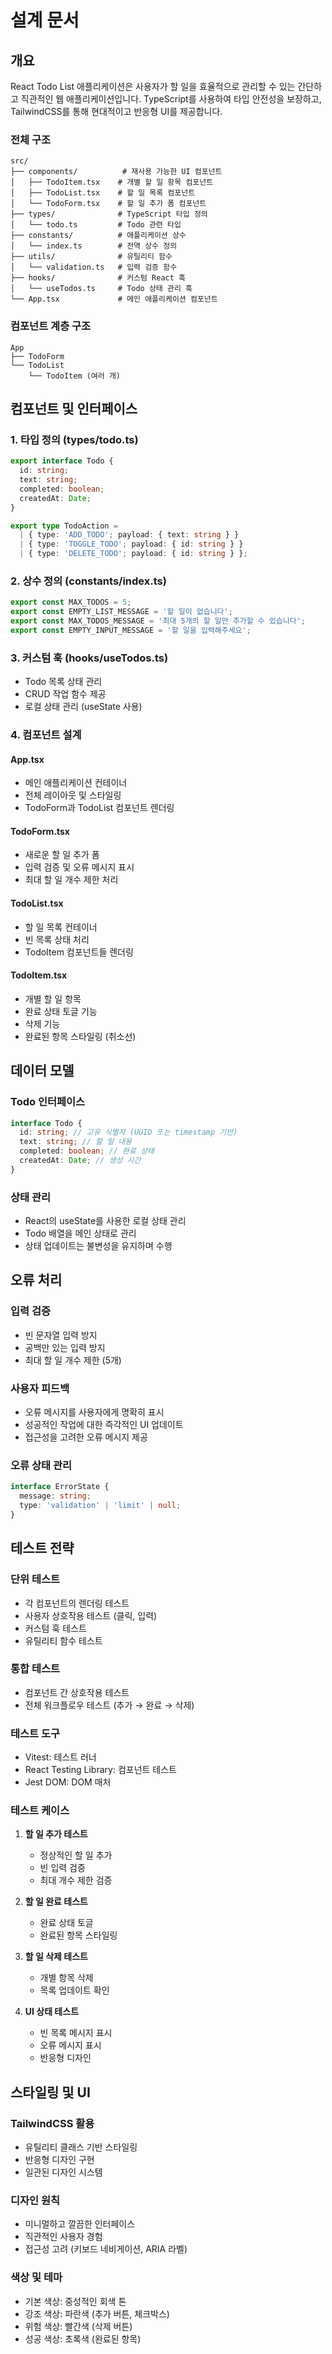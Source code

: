 # 설계 문서

## 개요

React Todo List 애플리케이션은 사용자가 할 일을 효율적으로 관리할 수 있는 간단하고 직관적인 웹 애플리케이션입니다. TypeScript를 사용하여 타입 안전성을 보장하고, TailwindCSS를 통해 현대적이고 반응형 UI를 제공합니다.

### 전체 구조

```
src/
├── components/          # 재사용 가능한 UI 컴포넌트
│   ├── TodoItem.tsx    # 개별 할 일 항목 컴포넌트
│   ├── TodoList.tsx    # 할 일 목록 컴포넌트
│   └── TodoForm.tsx    # 할 일 추가 폼 컴포넌트
├── types/              # TypeScript 타입 정의
│   └── todo.ts         # Todo 관련 타입
├── constants/          # 애플리케이션 상수
│   └── index.ts        # 전역 상수 정의
├── utils/              # 유틸리티 함수
│   └── validation.ts   # 입력 검증 함수
├── hooks/              # 커스텀 React 훅
│   └── useTodos.ts     # Todo 상태 관리 훅
└── App.tsx             # 메인 애플리케이션 컴포넌트
```

### 컴포넌트 계층 구조

```
App
├── TodoForm
└── TodoList
    └── TodoItem (여러 개)
```

## 컴포넌트 및 인터페이스

### 1. 타입 정의 (types/todo.ts)

```typescript
export interface Todo {
  id: string;
  text: string;
  completed: boolean;
  createdAt: Date;
}

export type TodoAction =
  | { type: 'ADD_TODO'; payload: { text: string } }
  | { type: 'TOGGLE_TODO'; payload: { id: string } }
  | { type: 'DELETE_TODO'; payload: { id: string } };
```

### 2. 상수 정의 (constants/index.ts)

```typescript
export const MAX_TODOS = 5;
export const EMPTY_LIST_MESSAGE = '할 일이 없습니다';
export const MAX_TODOS_MESSAGE = '최대 5개의 할 일만 추가할 수 있습니다';
export const EMPTY_INPUT_MESSAGE = '할 일을 입력해주세요';
```

### 3. 커스텀 훅 (hooks/useTodos.ts)

- Todo 목록 상태 관리
- CRUD 작업 함수 제공
- 로컬 상태 관리 (useState 사용)

### 4. 컴포넌트 설계

#### App.tsx

- 메인 애플리케이션 컨테이너
- 전체 레이아웃 및 스타일링
- TodoForm과 TodoList 컴포넌트 렌더링

#### TodoForm.tsx

- 새로운 할 일 추가 폼
- 입력 검증 및 오류 메시지 표시
- 최대 할 일 개수 제한 처리

#### TodoList.tsx

- 할 일 목록 컨테이너
- 빈 목록 상태 처리
- TodoItem 컴포넌트들 렌더링

#### TodoItem.tsx

- 개별 할 일 항목
- 완료 상태 토글 기능
- 삭제 기능
- 완료된 항목 스타일링 (취소선)

## 데이터 모델

### Todo 인터페이스

```typescript
interface Todo {
  id: string; // 고유 식별자 (UUID 또는 timestamp 기반)
  text: string; // 할 일 내용
  completed: boolean; // 완료 상태
  createdAt: Date; // 생성 시간
}
```

### 상태 관리

- React의 useState를 사용한 로컬 상태 관리
- Todo 배열을 메인 상태로 관리
- 상태 업데이트는 불변성을 유지하며 수행

## 오류 처리

### 입력 검증

- 빈 문자열 입력 방지
- 공백만 있는 입력 방지
- 최대 할 일 개수 제한 (5개)

### 사용자 피드백

- 오류 메시지를 사용자에게 명확히 표시
- 성공적인 작업에 대한 즉각적인 UI 업데이트
- 접근성을 고려한 오류 메시지 제공

### 오류 상태 관리

```typescript
interface ErrorState {
  message: string;
  type: 'validation' | 'limit' | null;
}
```

## 테스트 전략

### 단위 테스트

- 각 컴포넌트의 렌더링 테스트
- 사용자 상호작용 테스트 (클릭, 입력)
- 커스텀 훅 테스트
- 유틸리티 함수 테스트

### 통합 테스트

- 컴포넌트 간 상호작용 테스트
- 전체 워크플로우 테스트 (추가 → 완료 → 삭제)

### 테스트 도구

- Vitest: 테스트 러너
- React Testing Library: 컴포넌트 테스트
- Jest DOM: DOM 매처

### 테스트 케이스

1. **할 일 추가 테스트**

   - 정상적인 할 일 추가
   - 빈 입력 검증
   - 최대 개수 제한 검증

2. **할 일 완료 테스트**

   - 완료 상태 토글
   - 완료된 항목 스타일링

3. **할 일 삭제 테스트**

   - 개별 항목 삭제
   - 목록 업데이트 확인

4. **UI 상태 테스트**
   - 빈 목록 메시지 표시
   - 오류 메시지 표시
   - 반응형 디자인

## 스타일링 및 UI

### TailwindCSS 활용

- 유틸리티 클래스 기반 스타일링
- 반응형 디자인 구현
- 일관된 디자인 시스템

### 디자인 원칙

- 미니멀하고 깔끔한 인터페이스
- 직관적인 사용자 경험
- 접근성 고려 (키보드 네비게이션, ARIA 라벨)

### 색상 및 테마

- 기본 색상: 중성적인 회색 톤
- 강조 색상: 파란색 (추가 버튼, 체크박스)
- 위험 색상: 빨간색 (삭제 버튼)
- 성공 색상: 초록색 (완료된 항목)
